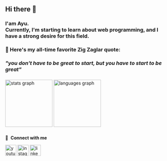 ## Hi there 👋
### I'am Ayu. <br> Currently, I'm starting to learn about web programming, and I have a strong desire for this field.

### 📝 Here's my all-time favorite Zig Zaglar quote:
<h3><i>"you don't have to be great to start, but you have to start to be great"</i></h3>

###

<div align="left">
<!--   <img src="https://github-readme-stats.vercel.app/api?username=ayurizkyca&hide_title=false&hide_rank=false&show_icons=true&include_all_commits=true&count_private=true&disable_animations=false&theme=dracula&locale=en&hide_border=false&cache_seconds=60" height="150" alt="stats graph" /> -->
  <img src="https://github-readme-stats.vercel.app/api?username=ayurizkyca&count_private=true&theme=dracula&hide_border=false" height="150" alt="stats graph" />
  <img src="https://github-readme-stats.vercel.app/api/top-langs?username=ayurizkyca&locale=en&hide_title=false&layout=compact&card_width=320&langs_count=5&theme=dracula&hide_border=false&cache_seconds=60" height="150" alt="languages graph" />
</div>

###

🔗 &nbsp;**Connect with me**
<div align="left">
  <a href = "https://www.youtube.com/channel/UCE9dPfL3ZDEwUwo8OUJhKmw"><img src="https://img.shields.io/static/v1?message=Youtube&logo=youtube&label=&color=FF0000&logoColor=white&labelColor=&style=for-the-badge" height="35" alt="youtube logo"  /></a>
  <a href="https://www.instagram.com/ayu_rizkyca/"><img src="https://img.shields.io/static/v1?message=Instagram&logo=instagram&label=&color=E4405F&logoColor=white&labelColor=&style=for-the-badge" height="35" alt="instagram logo"  /></a>
  <a href="https://www.linkedin.com/in/ayu-rizkyca-awalia/"><img src="https://img.shields.io/static/v1?message=LinkedIn&logo=linkedin&label=&color=0077B5&logoColor=white&labelColor=&style=for-the-badge" height="35" alt="linkedin logo"  /></a>
</div>

###
<!--
**ayurizkyca/ayurizkyca** is a ✨ _special_ ✨ repository because its `README.md` (this file) appears on your GitHub profile.

Here are some ideas to get you started:

- 🔭 I’m currently working on ...
- 🌱 I’m currently learning ...
- 👯 I’m looking to collaborate on ...
- 🤔 I’m looking for help with ...
- 💬 Ask me about ...
- 📫 How to reach me: ...
- 😄 Pronouns: ...
- ⚡ Fun fact: ...
-->
